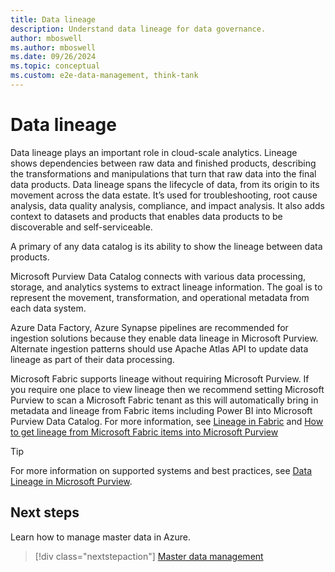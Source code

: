 ```yaml
---
title: Data lineage
description: Understand data lineage for data governance.
author: mboswell
ms.author: mboswell
ms.date: 09/26/2024
ms.topic: conceptual
ms.custom: e2e-data-management, think-tank
---
```


# Data lineage

Data lineage plays an important role in cloud-scale analytics. Lineage shows dependencies between raw data and finished products, describing the transformations and manipulations that turn that raw data into the final data products. Data lineage spans the lifecycle of data, from its origin to its movement across the data estate. It’s used for troubleshooting, root cause analysis, data quality analysis, compliance, and impact analysis. It also adds context to datasets and products that enables data products to be discoverable and self-serviceable.

A primary of any data catalog is its ability to show the lineage between data products.

Microsoft Purview Data Catalog connects with various data processing, storage, and analytics systems to extract lineage information. The goal is to represent the movement, transformation, and operational metadata from each data system.

Azure Data Factory, Azure Synapse pipelines are recommended for ingestion solutions because they enable data lineage in Microsoft Purview. Alternate ingestion patterns should use Apache Atlas API to update data lineage as part of their data processing.

Microsoft Fabric supports lineage without requiring Microsoft Purview. If you require one place to view lineage then we recommend setting Microsoft Purview to scan a Microsoft Fabric tenant as this will automatically bring in metadata and lineage from Fabric items including Power BI into Microsoft Purview Data Catalog. For more information, see [Lineage in Fabric](/fabric/governance/lineage) and [How to get lineage from Microsoft Fabric items into Microsoft Purview](/purview/how-to-lineage-fabric)

> [!TIP]
> For more information on supported systems and best practices, see [Data Lineage in Microsoft Purview](/purview/concept-data-lineage).

## Next steps

Learn how to manage master data in Azure.

> [!div class="nextstepaction"]
> [Master data management](govern-master-data.md)
